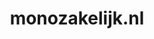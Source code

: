 ---
layout: post
title:  "monozakelijk.nl"
internal_url:  "/data/monozakelijk.nl.html"
categories: dutchgov
---